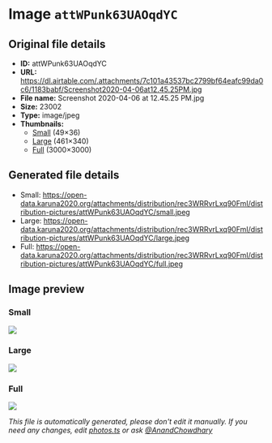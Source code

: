 # Image `attWPunk63UAOqdYC`

## Original file details

- **ID:** attWPunk63UAOqdYC
- **URL:** https://dl.airtable.com/.attachments/7c101a43537bc2799bf64eafc99da0c6/1183babf/Screenshot2020-04-06at12.45.25PM.jpg
- **File name:** Screenshot 2020-04-06 at 12.45.25 PM.jpg
- **Size:** 23002
- **Type:** image/jpeg
- **Thumbnails:**
  - [Small](https://dl.airtable.com/.attachmentThumbnails/8edfdbe9ec5c9d2a732bfed2f5d019b1/428d6c73) (49×36)
  - [Large](https://dl.airtable.com/.attachmentThumbnails/81b65f3df959ae89be55aa77db229fac/50f7cad9) (461×340)
  - [Full](https://dl.airtable.com/.attachmentThumbnails/ad109f30f25926e689ecf66d4039cefa/59ca674e) (3000×3000)

## Generated file details

- Small: https://open-data.karuna2020.org/attachments/distribution/rec3WRRvrLxq90FmI/distribution-pictures/attWPunk63UAOqdYC/small.jpeg
- Large: https://open-data.karuna2020.org/attachments/distribution/rec3WRRvrLxq90FmI/distribution-pictures/attWPunk63UAOqdYC/large.jpeg
- Full: https://open-data.karuna2020.org/attachments/distribution/rec3WRRvrLxq90FmI/distribution-pictures/attWPunk63UAOqdYC/full.jpeg

## Image preview

### Small

![](https://open-data.karuna2020.org/attachments/distribution/rec3WRRvrLxq90FmI/distribution-pictures/attWPunk63UAOqdYC/small.jpeg)

### Large

![](https://open-data.karuna2020.org/attachments/distribution/rec3WRRvrLxq90FmI/distribution-pictures/attWPunk63UAOqdYC/large.jpeg)

### Full

![](https://open-data.karuna2020.org/attachments/distribution/rec3WRRvrLxq90FmI/distribution-pictures/attWPunk63UAOqdYC/full.jpeg)

_This file is automatically generated, please don't edit it manually. If you need any changes, edit [photos.ts](/photos.ts) or ask [@AnandChowdhary](https://github.com/AnandChowdhary)_
